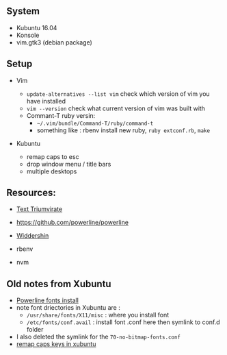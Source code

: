## System

- Kubuntu 16.04
- Konsole
- vim.gtk3 (debian package)


## Setup

- Vim
  - `update-alternatives --list vim` check which version of vim you have installed
  - `vim --version` check what current version of vim was built with
  - Commant-T ruby versin: 
    - `~/.vim/bundle/Command-T/ruby/command-t`
    - something like : rbenv install new ruby, `ruby extconf.rb`, `make`

- Kubuntu 
  - remap caps to esc
  - drop window menu / title bars
  - multiple desktops


## Resources:

- [Text Triumvirate](http://www.drbunsen.org/the-text-triumvirate/)
- https://github.com/powerline/powerline
- [Widdershin](https://github.com/Widdershin/dotfiles)

- rbenv
- nvm
  

## Old notes from Xubuntu

  - [Powerline fonts install](https://powerline.readthedocs.org/en/latest/installation/linux.html#fontconfig)
  - note font driectories in Xubuntu are : 
    - `/usr/share/fonts/X11/misc` : where you install font
    - `/etc/fonts/conf.avail` : install font .conf here then symlink to conf.d folder
  - I also deleted the symlink for the `70-no-bitmap-fonts.conf`
  - [remap caps keys  in xubuntu](http://askubuntu.com/questions/149971/how-do-you-remap-a-key-to-the-caps-lock-key-in-xubuntu)
